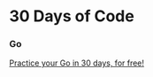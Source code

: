 # 30 Days of Code
### Go

[Practice your Go in 30 days, for free!](https://www.hackerrank.com/domains/tutorials/30-days-of-code)
